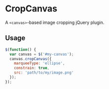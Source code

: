 CropCanvas
===========

A `<canvas>`-based image cropping jQuery plugin.

Usage
-----------

```javascript
$(function() {
  var canvas = $('#my-canvas');
  canvas.cropCanvas({
    marqueeType: 'ellipse',
    constrain: true,
    src: 'path/to/my/image.png'
  });
});
```

